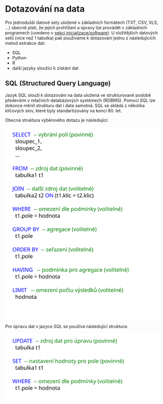 # Dotazování na data

Pro jednodušší datové sety uložené v základních formátech (TXT, CSV, XLS, ...) obecně platí, že jejich prohlížení a úpravy lze provádět v základních programech (uvedeno v [sekci inicializace/software](../1_inicializace/B_software.ipynb)). U složitějších datových setů (více než 1 tabulka) pak používáme k dotazování jednu z následujících metod extrakce dat:

- SQL
- Python
- R
- další jazyky sloužící k získání dat




## SQL (Structured Query Language)

Jazyk SQL slouží k dotazování na data uložená ve strukturované podobě především v relačních databázových systémech (RDBMS).
Pomocí SQL lze dokonce měnit strukturu dat i data samotná. SQL se skládá z několika klíčových slov, které byly standartizovány na konci 80. let.

Obecná struktura výběrového dotazu je následující:

![](../obr/SQL_SELECT_structure.svg)

Pro úpravu dat v jazyce SQL se používá následující struktura:

![](../obr/SQL_UPDATE_structure.svg)

```python

```

```python

```
